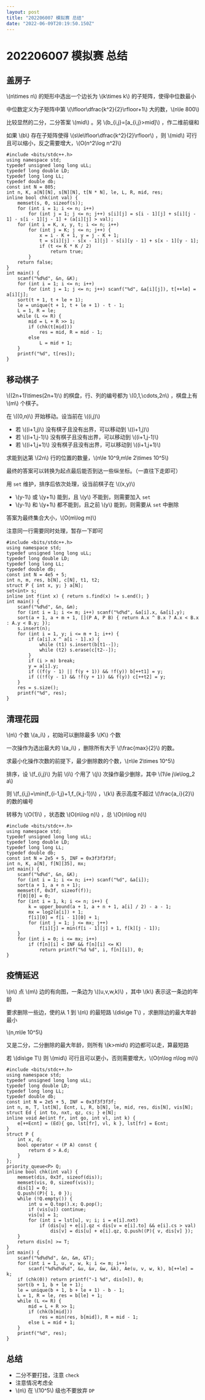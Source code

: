 ```yaml
---
layout: post
title: "202206007 模拟赛 总结"
date: "2022-06-09T20:19:50.150Z"
---
```

202206007 模拟赛 总结
================

盖房子
---

\\(n\\times n\\) 的矩形中选出一个边长为 \\(k\\times k\\) 的子矩阵，使得中位数最小

中位数定义为子矩阵中第 \\(\\lfloor\\dfrac{k^2}{2}\\rfloor+1\\) 大的数，\\(n\\le 800\\)

比较显然的二分，二分答案 \\(mid\\) 。另 \\(b\_{i,j}=\[a\_{i,j}>mid\]\\) ，作二维前缀和

如果 \\(b\\) 存在子矩阵使得 \\(s\\le\\lfloor\\dfrac{k^2}{2}\\rfloor\\) ，则 \\(mid\\) 可行且可以缩小，反之需要增大，\\(O(n^2\\log n^2)\\)

    #include <bits/stdc++.h>
    using namespace std;
    typedef unsigned long long uLL;
    typedef long double LD;
    typedef long long LL;
    typedef double db;
    const int N = 805;
    int n, K, a[N][N], s[N][N], t[N * N], le, L, R, mid, res;
    inline bool chk(int val) {
        memset(s, 0, sizeof(s));
        for (int i = 1; i <= n; i++)
            for (int j = 1; j <= n; j++) s[i][j] = s[i - 1][j] + s[i][j - 1] - s[i - 1][j - 1] + (a[i][j] > val);
        for (int i = K, x, y, t; i <= n; i++)
            for (int j = K; j <= n; j++) {
                x = i - K + 1, y = j - K + 1;
                t = s[i][j] - s[x - 1][j] - s[i][y - 1] + s[x - 1][y - 1];
                if (t <= K * K / 2)
                    return true;
            }
        return false;
    }
    int main() {
        scanf("%d%d", &n, &K);
        for (int i = 1; i <= n; i++)
            for (int j = 1; j <= n; j++) scanf("%d", &a[i][j]), t[++le] = a[i][j];
        sort(t + 1, t + le + 1);
        le = unique(t + 1, t + le + 1) - t - 1;
        L = 1, R = le;
        while (L <= R) {
            mid = L + R >> 1;
            if (chk(t[mid]))
                res = mid, R = mid - 1;
            else
                L = mid + 1;
        }
        printf("%d", t[res]);
    }
    

移动棋子
----

\\((2n+1)\\times(2n+1)\\) 的棋盘，行、列的编号都为 \\(0,1,\\cdots,2n\\) ，棋盘上有 \\(m\\) 个棋子。

在 \\((0,n)\\) 开始移动。设当前在 \\((i,j)\\)

*   若 \\((i+1,j)\\) 没有棋子且没有出界，可以移动到 \\((i+1,j)\\)
*   若 \\((i+1,j-1)\\) 没有棋子且没有出界，可以移动到 \\((i+1,j-1)\\)
*   若 \\((i+1,j+1)\\) 没有棋子且没有出界，可以移动到 \\((i+1,j+1)\\)

求能到达第 \\(2n\\) 行的位置的数量，\\(n\\le 10^9,m\\le 2\\times 10^5\\)

最终的答案可以转换为起点最后能否到达一些纵坐标。（一直往下走即可）

用 `set` 维护，排序后依次处理，设当前棋子在 \\((x,y)\\)

*   \\(y-1\\) 或 \\(y+1\\) 能到，且 \\(y\\) 不能到，则需要加入 `set`
*   \\(y-1\\) 和 \\(y+1\\) 都不能到，且之前 \\(y\\) 能到，则需要从 `set` 中删除

答案为最终集合大小，\\(O(m\\log m)\\)

注意同一行需要同时处理，暂存一下即可

    #include <bits/stdc++.h>
    using namespace std;
    typedef unsigned long long uLL;
    typedef long double LD;
    typedef long long LL;
    typedef double db;
    const int N = 4e5 + 5;
    int n, m, res, b[N], c[N], t1, t2;
    struct P { int x, y; } a[N];
    set<int> s;
    inline int f(int x) { return s.find(x) != s.end(); }
    int main() {
        scanf("%d%d", &n, &m);
        for (int i = 1; i <= m; i++) scanf("%d%d", &a[i].x, &a[i].y);
        sort(a + 1, a + m + 1, [](P A, P B) { return A.x ^ B.x ? A.x < B.x : A.y < B.y; });
        s.insert(n);
        for (int i = 1, y; i <= m + 1; i++) {
            if (a[i].x ^ a[i - 1].x) {
                while (t1) s.insert(b[t1--]);
                while (t2) s.erase(c[t2--]);
            }
            if (i > m) break;
            y = a[i].y;
            if ((f(y - 1) || f(y + 1)) && !f(y)) b[++t1] = y;
            if ((!f(y - 1) && !f(y + 1)) && f(y)) c[++t2] = y;
        }
        res = s.size();
        printf("%d", res);
    }
    

清理花园
----

\\(n\\) 个数 \\(a\_i\\) ，初始可以删除最多 \\(K\\) 个数

一次操作为选出最大的 \\(a\_i\\) ，删除所有大于 \\(\\frac{max}{2}\\) 的数。

求最小化操作次数的前提下，最少删除数的个数，\\(n\\le 2\\times 10^5\\)

排序，设 \\(f\_{i,j}\\) 为前 \\(i\\) 个用了 \\(j\\) 次操作最少删除，其中 \\(1\\le j\\le\\log\_2 a\\)

则 \\(f\_{i,j}=\\min(f\_{i-1,j}+1,f\_{k,j-1})\\) ，\\(k\\) 表示高度不超过 \\(\\frac{a\_i}{2}\\) 的数的编号

转移为 \\(O(1)\\) ，状态数 \\(O(n\\log n)\\) ，总 \\(O(n\\log n)\\)

    #include <bits/stdc++.h>
    using namespace std;
    typedef unsigned long long uLL;
    typedef long double LD;
    typedef long long LL;
    typedef double db;
    const int N = 2e5 + 5, INF = 0x3f3f3f3f;
    int n, K, a[N], f[N][35], mx;
    int main() {
        scanf("%d%d", &n, &K);
        for (int i = 1; i <= n; i++) scanf("%d", &a[i]);
        sort(a + 1, a + n + 1);
        memset(f, 0x3f, sizeof(f));
        f[0][0] = 0;
        for (int i = 1, k; i <= n; i++) {
            k = upper_bound(a + 1, a + n + 1, a[i] / 2) - a - 1;
            mx = log2(a[i]) + 1;
            f[i][0] = f[i - 1][0] + 1;
            for (int j = 1; j <= mx; j++)
                f[i][j] = min(f[i - 1][j] + 1, f[k][j - 1]);
        }
        for (int i = 0; i <= mx; i++)
            if (f[n][i] < INF && f[n][i] <= K)
                return printf("%d %d", i, f[n][i]), 0;
    }
    

疫情延迟
----

\\(n\\) 点 \\(m\\) 边的有向图，一条边为 \\((u,v,w,k)\\) ，其中 \\(k\\) 表示这一条边的年龄

要求删除一些边，使的从 1 到 \\(n\\) 的最短路 \\(dis\\ge T\\) ，求删除边的最大年龄最小

\\(n,m\\le 10^5\\)

又是二分，二分删除的最大年龄，则所有 \\(k>mid\\) 的边都可以走，算最短路

若 \\(dis\\ge T\\) 则 \\(mid\\) 可行且可以更小，否则需要增大，\\(O(n\\log n\\log m)\\)

    #include <bits/stdc++.h>
    using namespace std;
    typedef unsigned long long uLL;
    typedef long double LD;
    typedef long long LL;
    typedef double db;
    const int N = 2e5 + 5, INF = 0x3f3f3f3f;
    int n, m, T, lst[N], Ecnt, L, R, b[N], le, mid, res, dis[N], vis[N];
    struct Ed { int to, nxt, qz, cs; } e[N];
    inline void Ae(int fr, int go, int vl, int k) {
        e[++Ecnt] = (Ed){ go, lst[fr], vl, k }, lst[fr] = Ecnt;
    }
    struct P {
        int x, d;
        bool operator < (P A) const {
            return d > A.d;
        }
    };
    priority_queue<P> Q;
    inline bool chk(int val) {
        memset(dis, 0x3f, sizeof(dis));
        memset(vis, 0, sizeof(vis));
        dis[1] = 0;
        Q.push((P){ 1, 0 });
        while (!Q.empty()) {
            int u = Q.top().x; Q.pop();
            if (vis[u]) continue;
            vis[u] = 1;
            for (int i = lst[u], v; i; i = e[i].nxt)
                if (dis[u] + e[i].qz < dis[v = e[i].to] && e[i].cs > val)
                    dis[v] = dis[u] + e[i].qz, Q.push((P){ v, dis[v] });
        }
        return dis[n] >= T;
    }
    int main() {
        scanf("%d%d%d", &n, &m, &T);
        for (int i = 1, u, v, w, k; i <= m; i++)
            scanf("%d%d%d%d", &u, &v, &w, &k), Ae(u, v, w, k), b[++le] = k;
        if (chk(0)) return printf("-1 %d", dis[n]), 0;
        sort(b + 1, b + le + 1);
        le = unique(b + 1, b + le + 1) - b - 1;
        L = 1, R = le, res = b[le] + 1;
        while (L <= R) {
            mid = L + R >> 1;
            if (chk(b[mid]))
                res = min(res, b[mid]), R = mid - 1;
            else L = mid + 1;
        }
        printf("%d", res);
    }
    

总结
--

*   二分不要打挂，注意 `check`
*   注意情况考虑全
*   \\(n\\) 在 \\(10^5\\) 级也不要放弃 `DP`